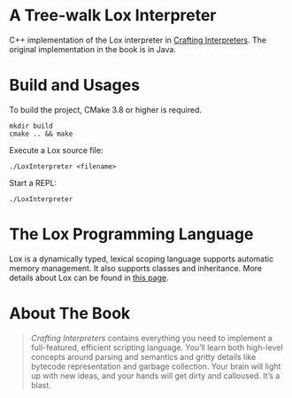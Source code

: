 # A Tree-walk Lox Interpreter 

C++ implementation of the Lox interpreter in [Crafting Interpreters](http://craftinginterpreters.com). The original 
implementation in the book is in Java. 

# Build and Usages
To build the project, CMake 3.8 or higher is required.
```shell
mkdir build
cmake .. && make
```
Execute a Lox source file:
```shell
./LoxInterpreter <filename>
```
Start a REPL:
```shell
./LoxInterpreter
```

# The Lox Programming Language

Lox is a dynamically typed, lexical scoping language supports
automatic memory management. It also supports classes and inheritance.
More details about Lox can be found in [this page](http://craftinginterpreters.com/the-lox-language.html).

# About The Book

> *Crafting Interpreters* contains everything you need to implement a full-featured, efficient scripting language. 
> You’ll learn both high-level concepts around parsing and semantics and gritty details like bytecode representation 
> and garbage collection. Your brain will light up with new ideas, and your hands will get dirty and calloused. 
> It’s a blast.
